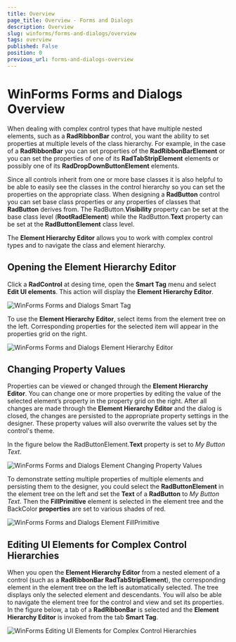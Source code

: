 ```yaml
---
title: Overview
page_title: Overview - Forms and Dialogs
description: Overview
slug: winforms/forms-and-dialogs/overview
tags: overview
published: False
position: 0
previous_url: forms-and-dialogs-overview
---
```


# WinForms Forms and Dialogs Overview
 
When dealing with complex control types that have multiple nested elements, such as a __RadRibbonBar__ control, you want the ability to set properties at multiple levels of the class hierarchy. For example, in the case of a __RadRibbonBar__ you can set properties of the __RadRibbonBarElement__ or you can set the properties of one of its __RadTabStripElement__ elements or possibly one of its __RadDropDownButtonElement__ elements.
      

Since all controls inherit from one or more base classes it is also helpful to be able to easily see the classes in the control hierarchy so you can set the properties on the appropriate class. When designing a __RadButton__ control you can set base class properties or any properties of classes that __RadButton__ derives from. The RadButton.__Visibility__ property can be set at the base class level (__RootRadElement__) while the RadButton.__Text__ property can be set at the __RadButtonElement__ class level.
      

The __Element Hierarchy Editor__ allows you to work with complex control types and to navigate the class and element hierarchy.
      

## Opening the Element Hierarchy Editor

Click a __RadControl__ at desing time, open the __Smart Tag__ menu and select __Edit UI elements__. This action will display the __Element Hierarchy Editor__.

![WinForms Forms and Dialogs Smart Tag](images/forms-and-dialogs-overview001.png)

To use the __Element Hierarchy Editor__, select items from the element tree on the left. Corresponding properties for the selected item will appear in the properties grid on the right.

![WinForms Forms and Dialogs Element Hierarchy Editor](images/forms-and-dialogs-overview002.png)

## Changing Property Values

Properties can be viewed or changed through the __Element Hierarchy Editor__. You can change one or more properties by editing the value of the selected element’s property in the property grid on the right. After all changes are made through the __Element Hierarchy Editor__ and the dialog is closed, the changes are persisted to the appropriate property settings in the designer. These property values will also overwrite the values set by the control's theme.
        
In the figure below the RadButtonElement.__Text__ property is set to *My Button Text*.

![WinForms Forms and Dialogs Element Changing Property Values](images/forms-and-dialogs-overview003.png)

To demonstrate setting multiple properties of multiple elements and persisting them to the designer, you could select the __RadButtonElement__ in the element tree on the left and set the __Text__ of a __RadButton__ to *My Button Text*. Then the __FillPrimitive__ element is selected in the element tree and the BackColor __properties__ are set to various shades of red.

![WinForms Forms and Dialogs Element FillPrimitive](images/forms-and-dialogs-overview004.png)

## Editing UI Elements for Complex Control Hierarchies

When you open the __Element Hierarchy Editor__ from a nested element of a control (such as a __RadRibbonBar RadTabStripElement__), the corresponding element in the element tree on the left is automatically selected. The tree displays only the selected element and descendants. You will also be able to navigate the element tree for the control and view and set its properties.  In the figure below, a tab of a __RadRibbonBar__ is selected and the __Element Hierarchy Editor__ is invoked from the tab __Smart Tag__.

![WinForms Editing UI Elements for Complex Control Hierarchies](images/forms-and-dialogs-overview005.png)
        




